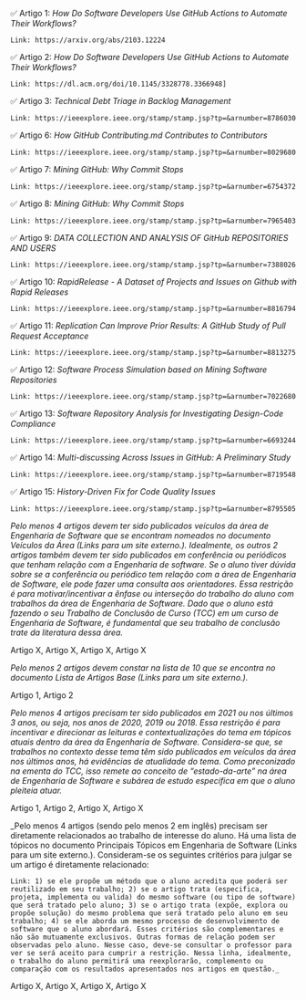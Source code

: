 ✅ Artigo 1: *How Do Software Developers Use GitHub Actions to Automate Their Workflows?*
    
    Link: https://arxiv.org/abs/2103.12224

✅ Artigo 2: *How Do Software Developers Use GitHub Actions to Automate Their Workflows?*
    
    Link: https://dl.acm.org/doi/10.1145/3328778.3366948]

✅ Artigo 3: *Technical Debt Triage in Backlog Management*
    
    Link: https://ieeexplore.ieee.org/stamp/stamp.jsp?tp=&arnumber=8786030

✅ Artigo 6: *How GitHub Contributing.md Contributes to Contributors*
    
    Link: https://ieeexplore.ieee.org/stamp/stamp.jsp?tp=&arnumber=8029680

✅ Artigo 7: *Mining GitHub: Why Commit Stops*
    
    Link: https://ieeexplore.ieee.org/stamp/stamp.jsp?tp=&arnumber=6754372

✅ Artigo 8: *Mining GitHub: Why Commit Stops*
    
    Link: https://ieeexplore.ieee.org/stamp/stamp.jsp?tp=&arnumber=7965403

✅ Artigo 9: *DATA COLLECTION AND ANALYSIS OF GitHub REPOSITORIES AND USERS*
    
    Link: https://ieeexplore.ieee.org/stamp/stamp.jsp?tp=&arnumber=7388026

✅ Artigo 10: *RapidRelease - A Dataset of Projects and Issues on Github with Rapid Releases*
    
    Link: https://ieeexplore.ieee.org/stamp/stamp.jsp?tp=&arnumber=8816794

✅ Artigo 11: *Replication Can Improve Prior Results: A GitHub Study of Pull Request Acceptance*
    
    Link: https://ieeexplore.ieee.org/stamp/stamp.jsp?tp=&arnumber=8813275

✅ Artigo 12: *Software Process Simulation based on Mining Software Repositories*
    
    Link: https://ieeexplore.ieee.org/stamp/stamp.jsp?tp=&arnumber=7022680

✅ Artigo 13: *Software Repository Analysis for  Investigating Design-Code Compliance*
    
    Link: https://ieeexplore.ieee.org/stamp/stamp.jsp?tp=&arnumber=6693244

✅ Artigo 14: *Multi-discussing Across Issues in GitHub: A Preliminary Study*
    
    Link: https://ieeexplore.ieee.org/stamp/stamp.jsp?tp=&arnumber=8719548

✅ Artigo 15: *History-Driven Fix for Code Quality Issues*
    
    Link: https://ieeexplore.ieee.org/stamp/stamp.jsp?tp=&arnumber=8795505

_Pelo menos 4 artigos devem ter sido publicados veículos da área de Engenharia de Software que se encontram nomeados no documento Veículos da Área (Links para um site externo.). Idealmente, os outros 2 artigos também devem ter sido publicados em conferência ou periódicos que tenham relação com a Engenharia de software. Se o aluno tiver dúvida sobre se a conferência ou periódico tem relação com a área de Engenharia de Software, ele pode fazer uma consulta aos orientadores. Essa restrição é para motivar/incentivar a ênfase ou interseção do trabalho do aluno com trabalhos da área de Engenharia de Software. Dado que o aluno está fazendo o seu Trabalho de Conclusão de Curso (TCC) em um curso de Engenharia de Software, é fundamental que seu trabalho de conclusão trate da literatura dessa área._

Artigo X, Artigo X, Artigo X, Artigo X

_Pelo menos 2 artigos devem constar na lista de 10 que se encontra no documento Lista de Artigos Base (Links para um site externo.)._

Artigo 1, Artigo 2

_Pelo menos 4 artigos precisam ter sido publicados em 2021 ou nos últimos 3 anos, ou seja, nos anos de 2020, 2019 ou 2018. Essa restrição é para incentivar e direcionar as leituras e contextualizações do tema em tópicos atuais dentro da área da Engenharia de Software. Considera-se que, se trabalhos no contexto desse tema têm sido publicados em veículos da área nos últimos anos, há evidências de atualidade do tema. Como preconizado na ementa do TCC, isso remete ao conceito de “estado-da-arte” na área de Engenharia de Software e subárea de estudo específica em que o aluno pleiteia atuar._

Artigo 1, Artigo 2, Artigo X, Artigo X

_Pelo menos 4 artigos (sendo pelo menos 2 em inglês) precisam ser diretamente relacionados ao trabalho de interesse do aluno. Há uma lista de tópicos no documento Principais Tópicos em Engenharia de Software (Links para um site externo.). Consideram-se os seguintes critérios para julgar se um artigo é diretamente relacionado: 
    
    Link: 1) se ele propõe um método que o aluno acredita que poderá ser reutilizado em seu trabalho; 2) se o artigo trata (especifica, projeta, implementa ou valida) do mesmo software (ou tipo de software) que será tratado pelo aluno; 3) se o artigo trata (expõe, explora ou propõe solução) do mesmo problema que será tratado pelo aluno em seu trabalho; 4) se ele aborda um mesmo processo de desenvolvimento de software que o aluno abordará. Esses critérios são complementares e não são mutuamente exclusivos. Outras formas de relação podem ser observadas pelo aluno. Nesse caso, deve-se consultar o professor para ver se será aceito para cumprir a restrição. Nessa linha, idealmente, o trabalho do aluno permitirá uma reexplorarão, complemento ou comparação com os resultados apresentados nos artigos em questão._ 

Artigo X, Artigo X, Artigo X, Artigo X

